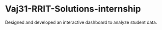 # Vaj31-RRIT-Solutions-internship
Designed and developed an interactive dashboard to analyze student data.

